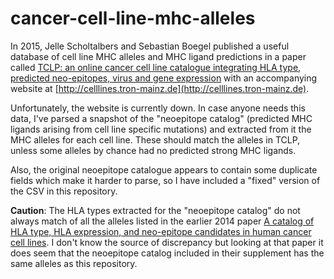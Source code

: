 # cancer-cell-line-mhc-alleles

In 2015, Jelle Scholtalbers and Sebastian Boegel published a useful database of cell line MHC alleles and MHC ligand predictions 
in a paper called [TCLP: an online cancer cell line catalogue integrating HLA type, predicted neo-epitopes, virus and gene expression](https://www.ncbi.nlm.nih.gov/pmc/articles/PMC4653878/) 
with an accompanying website at [http://celllines.tron-mainz.de](http://celllines.tron-mainz.de). 

Unfortunately, the website is currently down. In case anyone needs this data, I've parsed a snapshot of the "neoepitope catalog"
(predicted MHC ligands arising from cell line specific mutations) and extracted from it the MHC alleles for each cell line. These 
should match the alleles in TCLP, unless some alleles by chance had no predicted strong MHC ligands. 

Also, the original neoepitope catalogue appears to contain some duplicate fields which make it harder to parse, so I have included
a "fixed" version of the CSV in this repository. 

**Caution**: The HLA types extracted for the "neoepitope catalog" do not always match of all the alleles listed in the earlier 2014 paper [A catalog of HLA type, HLA expression, and neo-epitope candidates in human cancer cell lines](https://www.ncbi.nlm.nih.gov/pmc/articles/PMC4355981/). I don't know the source of discrepancy but looking at that paper it does seem that the neoepitope catalog included in their supplement has the same alleles as this repository. 
